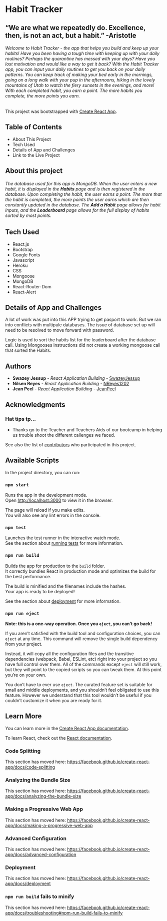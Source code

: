 # **Habit Tracker**
 
## “We are what we repeatedly do. Excellence, then, is not an act, but a habit.” -Aristotle
 
###### Welcome to Habit Tracker - the app that helps you build and keep up your habits! Have you been having a tough time with keeping up with your daily routines? Perhaps the quarantine has messed with your days? Have you lost motivation and would like a way to get it back? With the Habit Tracker app, you can input your daily routines to get you back on your daily patterns. You can keep track of making your bed early in the mornings, going on a long walk with your pup in the afternoons, hiking in the lovely mountains of Utah to watch the fiery sunsets in the evenings, and more! With each completed habit, you earn a point. The more habits you complete, the more points you earn.

This project was bootstrapped with [Create React App](https://github.com/facebook/create-react-app).

## Table of Contents
* About This Project
* Tech Used
* Details of App and Challenges
* Link to the Live Project

## About this project

###### The database used for this app is MongoDB. When the user enters a new habit, it is displayed in the **Habits** page and is then registered in the database. Upon completing the habit, the user earns a point. The more that the habit is completed, the more points the user earns which are then constantly updated in the database. The **Add a Habit** page allows for habit inputs, and the **Leaderboard** page allows for the full display of habits sorted by most points.

## Tech Used
* React.js
* Bootstrap
* Google Fonts
* Javascript
* Heroku
* CSS
* Mongoose
* MongoDB
* React-Router-Dom
* React-Alert

## Details of App and Challenges
A lot of work was put into this APP trying to get pasport to work.  But we ran into conflicts with multipule databases.  The issue of database set up will need to be resolved to move forward with password.

Logic is used to sort the habits list for the leaderboard after the database call.  Using Mongooses instructions did not create a working mongoose call that sorted the Habits.

## Authors

* **Swazey Jessup** - *React Application Building* - [SwazeyJessup](https://github.com/swazeyjessup)
* **Nilsen Reyes** - *React Application Building* - [NReyes1202](https://github.com/nreyes1202)
* **Jean Peel** - *React Application Building* - [JeanPeel](https://github.com/JeanPeel)

## Acknowledgments

### Hat tips tp...

* Thanks go to the Teacher and Teachers Aids of our bootcamp in helping us trouble shoot the different callenges we faced.

See also the list of [contributors](https://github.com/swazeyjessup/project-3/graphs/contributors) who participated in this project.

## Available Scripts

In the project directory, you can run:

### `npm start`

Runs the app in the development mode.<br />
Open [http://localhost:3000](http://localhost:3000) to view it in the browser.

The page will reload if you make edits.<br />
You will also see any lint errors in the console.

### `npm test`

Launches the test runner in the interactive watch mode.<br />
See the section about [running tests](https://facebook.github.io/create-react-app/docs/running-tests) for more information.

### `npm run build`

Builds the app for production to the `build` folder.<br />
It correctly bundles React in production mode and optimizes the build for the best performance.

The build is minified and the filenames include the hashes.<br />
Your app is ready to be deployed!

See the section about [deployment](https://facebook.github.io/create-react-app/docs/deployment) for more information.

### `npm run eject`

**Note: this is a one-way operation. Once you `eject`, you can’t go back!**

If you aren’t satisfied with the build tool and configuration choices, you can `eject` at any time. This command will remove the single build dependency from your project.

Instead, it will copy all the configuration files and the transitive dependencies (webpack, Babel, ESLint, etc) right into your project so you have full control over them. All of the commands except `eject` will still work, but they will point to the copied scripts so you can tweak them. At this point you’re on your own.

You don’t have to ever use `eject`. The curated feature set is suitable for small and middle deployments, and you shouldn’t feel obligated to use this feature. However we understand that this tool wouldn’t be useful if you couldn’t customize it when you are ready for it.

## Learn More

You can learn more in the [Create React App documentation](https://facebook.github.io/create-react-app/docs/getting-started).

To learn React, check out the [React documentation](https://reactjs.org/).

### Code Splitting

This section has moved here: https://facebook.github.io/create-react-app/docs/code-splitting

### Analyzing the Bundle Size

This section has moved here: https://facebook.github.io/create-react-app/docs/analyzing-the-bundle-size

### Making a Progressive Web App

This section has moved here: https://facebook.github.io/create-react-app/docs/making-a-progressive-web-app

### Advanced Configuration

This section has moved here: https://facebook.github.io/create-react-app/docs/advanced-configuration

### Deployment

This section has moved here: https://facebook.github.io/create-react-app/docs/deployment

### `npm run build` fails to minify

This section has moved here: https://facebook.github.io/create-react-app/docs/troubleshooting#npm-run-build-fails-to-minify
